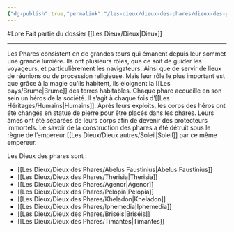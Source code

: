 ```yaml
---
{"dg-publish":true,"permalink":"/les-dieux/dieux-des-phares/dieux-des-phares/"}
---
```


#Lore 
Fait partie du dossier [[Les Dieux/Dieux\|Dieux]]

-------

Les Phares consistent en de grandes tours qui émanent depuis leur sommet une grande lumière.
Ils ont plusieurs rôles, que ce soit de guider les voyageurs, et particulièrement les navigateurs. Ainsi que de servir de lieux de réunions ou de procession religieuse.
Mais leur rôle le plus important est que grâce à la magie qu’ils habitent, ils éloignent la [[Les pays/Brume\|Brume]] des terres habitables.
Chaque phare accueille en son sein un héros de la société. Il s’agit à chaque fois d’[[Les Héritages/Humains\|Humains]].
Après leurs exploits, les corps des héros ont été changés en statue de pierre pour être placés dans les phares. Leurs âmes ont été séparées de leurs corps afin de devenir des protecteurs immortels.
Le savoir de la construction des phares a été détruit sous le règne de l’empereur [[Les Dieux/Dieux autres/Soleil\|Soleil]] par ce même empereur.

Les Dieux des phares sont :
- [[Les Dieux/Dieux des Phares/Abelus Faustinius\|Abelus Faustinius]]
- [[Les Dieux/Dieux des Phares/Therisia\|Therisia]]
- [[Les Dieux/Dieux des Phares/Agenor\|Agenor]]
- [[Les Dieux/Dieux des Phares/Pelopia\|Pelopia]]
- [[Les Dieux/Dieux des Phares/Kheladon\|Kheladon]]
- [[Les Dieux/Dieux des Phares/Iphemedia\|Iphemedia]]
- [[Les Dieux/Dieux des Phares/Briséis\|Briséis]]
- [[Les Dieux/Dieux des Phares/Timantes\|Timantes]]